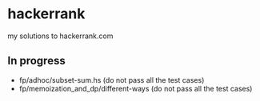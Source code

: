 # hackerrank
my solutions to hackerrank.com

## In progress
 - fp/adhoc/subset-sum.hs (do not pass all the test cases)
 - fp/memoization_and_dp/different-ways (do not pass all the test cases)
